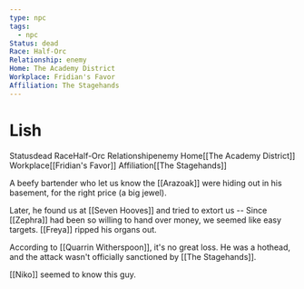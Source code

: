 ```yaml
---
type: npc
tags:
  - npc
Status: dead
Race: Half-Orc
Relationship: enemy
Home: The Academy District
Workplace: Fridian's Favor
Affiliation: The Stagehands
---
```


# Lish
<span class="dataview inline-field"><span class="inline-field-key">Status</span><span class="inline-field-value">dead</span></span>
<span class="dataview inline-field"><span class="inline-field-key">Race</span><span class="inline-field-value">Half-Orc</span></span>
<span class="dataview inline-field"><span class="inline-field-key">Relationship</span><span class="inline-field-value">enemy</span></span>
<span class="dataview inline-field"><span class="inline-field-key">Home</span><span class="inline-field-value">[[The Academy District]]</span></span>
<span class="dataview inline-field"><span class="inline-field-key">Workplace</span><span class="inline-field-value">[[Fridian's Favor]]</span></span>
<span class="dataview inline-field"><span class="inline-field-key">Affiliation</span><span class="inline-field-value">[[The Stagehands]]</span></span>

A beefy bartender who let us know the [[Arazoak]] were hiding out in his basement, for the right price (a big jewel). 

Later, he found us at [[Seven Hooves]] and tried to extort us -- Since [[Zephra]] had been so willing to hand over money, we seemed like easy targets. [[Freya]] ripped his organs out. 

According to [[Quarrin Witherspoon]], it's no great loss. He was a hothead, and the attack wasn't officially sanctioned by [[The Stagehands]]. 

[[Niko]] seemed to know this guy.

